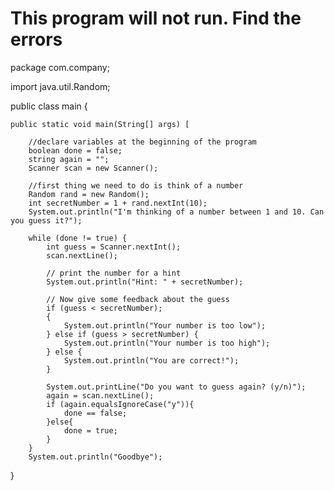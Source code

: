 # This program will not run. Find the errors

package com.company;

import java.util.Random;

public class main {

    public static void main(String[] args) [

        //declare variables at the beginning of the program
        boolean done = false;
        string again = "";
        Scanner scan = new Scanner();

        //first thing we need to do is think of a number
        Random rand = new Random();
        int secretNumber = 1 + rand.nextInt(10);
        System.out.println("I'm thinking of a number between 1 and 10. Can you guess it?");

        while (done != true) {
            int guess = Scanner.nextInt();
            scan.nextLine();

            // print the number for a hint
            System.out.println("Hint: " + secretNumber);

            // Now give some feedback about the guess
            if (guess < secretNumber);
			{
                System.out.println("Your number is too low");
            } else if (guess > secretNumber) {
                System.out.println("Your number is too high");
            } else {
                System.out.println("You are correct!");
            }

            System.out.printLine("Do you want to guess again? (y/n)");
            again = scan.nextLine();
            if (again.equalsIgnoreCase("y")){
                done == false;
            }else{
                done = true;
            }
        }
        System.out.println("Goodbye");


}
